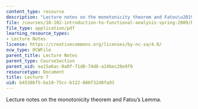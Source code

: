 ```yaml
---
content_type: resource
description: "Lecture notes on the monotonicity theorem and Fatou\u2019s Lemma."
file: /courses/18-102-introduction-to-functional-analysis-spring-2009/b4538bf5ba1075ccb122886f32d0fa93_MIT18_102s09_lec07.pdf
file_type: application/pdf
learning_resource_types:
- Lecture Notes
license: https://creativecommons.org/licenses/by-nc-sa/4.0/
ocw_type: OCWFile
parent_title: Lecture Notes
parent_type: CourseSection
parent_uid: ea15a6ac-0a0f-71d0-74d6-a14bec28e9f6
resourcetype: Document
title: Lecture 7
uid: b4538bf5-ba10-75cc-b122-886f32d0fa93
---
```

Lecture notes on the monotonicity theorem and Fatou’s Lemma.
